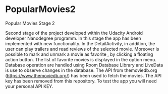# PopularMovies2
Popular Movies Stage 2 

Second stage of the project developed within the Udacity Android developer Nanodegree programm.
In this stage the app has been implemented with new functionality.
In the DetailActivity, in addition, the user can play trailers and read reviews of the selected movie. Moreover is possible to mark and unmark a movie as favorite , by clicking a floating action button. The list of favorite movies is displayed in the option menu.
Database operation are handled using Room Database Library and LiveData is use to observe changes in the database. 
The API from themoviedb.org (https://www.themoviedb.org/) has been used to fetch the movies. The API key has been removed from this repository. 
To test the app you will need your personal API KEY. 
